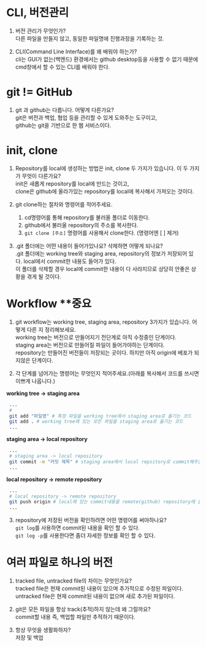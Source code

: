 # CLI, 버전관리

1. 버전 관리가 무엇인가?  
다른 파일을 만들지 않고, 동일한 파일명에 진행과정을 기록하는 것.

2. CLI(Command Line Interface)를 왜 배워야 하는가?  
cli는 GUI가 없는(백엔드) 환경에서는 github desktop등을 사용할 수 없기 때문에 cmd창에서 할 수 있는 CLI를 배워야 한다.

# git != GitHub
1. git 과 github는 다릅니다. 어떻게 다른가요?  
git은 버전과 백업, 협업 등을 관리할 수 있게 도와주는 도구이고,  
github는 git을 기반으로 한 웹 서비스이다.

# init, clone
1. Repository를 local에 생성하는 방법은 init, clone 두 가지가 있습니다. 이 두 가지가 무엇이 다른가요?  
init은 새롭게 repository를 local에 만드는 것이고,  
clone은 github에 올라가있는 repository를 local에 복사해서 가져오는 것이다.  

2. git clone하는 절차와 명령어를 적어주세요.  
    1. cd명령어를 통해 repository를 불러올 폴더로 이동한다.
    2. github에서 불러올 repository의 주소를 복사한다.
    3. `git clone [주소]` 명령어를 사용해서 clone한다. (명령어엔 [ ] 제거)


3. .git 폴더에는 어떤 내용이 들어가있나요? 삭제하면 어떻게 되나요?  
.git 폴더에는 working tree와 staging area, repository의 정보가 저장되어 있다. local에서 commit한 내용도 들어가 있다.  
이 폴더를 삭제할 경우 local에 commit한 내용이 다 사라지므로 상당히 안좋은 상황을 겪게 될 것이다.


# Workflow **중요
1. git workflow는 working tree, staging area, repository 3가지가 있습니다. 어떻게 다른 지 정리해보세요.  
working tree는 버전으로 만들어지기 전단계로 아직 수정중인 단계이다.  
staging area는 버전으로 만들어질 파일이 들어가야하는 단계이다.  
repository는 만들어진 버전들이 저장되는 곳이다. 하지만 아직 origin에 베포가 되지않은 단계이다.  

2. 각 단계를 넘어가는 명령어는 무엇인지 적어주세요.(아래를 복사해서 코드를 쓰시면 이쁘게 나옵니다.)  

**working tree -> staging area**
```bash
 ...
 # 
 git add "파일명" # 특정 파일을 working tree에서 staging area로 옮기는 코드
 git add . # working tree에 있는 모든 파일을 staging area로 옮기는 코드
 ...
```
**staging area -> local repository**
```bash
 ...
 # staging area -> local repository
 git commit -m "커밋 제목" # staging area에서 local repsitory로 commit해주는 코드
 ...
```
**local repository -> remote repository**
```bash
 ...
 # local repository -> remote repository
 git push origin # local에 있는 commit내용을 remote(github) repository에 올려주는 코드
 ...
```
3. repository에 저장된 버전을 확인하려면 어떤 명령어를 써야하나요?  
`git log`를 사용하면 commit된 내용을 확인 할 수 있다.  
`git log -p`를 사용한다면 좀더 자세한 정보를 확인 할 수 있다.


# 여러 파일로 하나의 버전
1. tracked file, untracked file의 차이는 무엇인가요?  
tracked file은 현재 commit된 내용이 있으며 추가적으로 수정된 파일이다.  
untracked file은 현재 commit된 내용이 없으며 새로 추가된 파일이다.

2. git은 모든 파일을 항상 track(추적)하지 않는데 왜 그럴까요?  
commit할 내용 즉, 백업할 파일만 추적하기 때문이다.  

3. 항상 무엇을 생활화하자?  
저장 및 백업